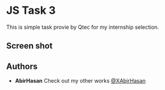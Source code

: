 # JS Task 3
This is simple task provie by Qtec for my internship selection.


## Screen shot

<!-- ### Splash Screen -->
<!-- <img src="demo/1.png" alt="home" width="300"/> -->


## Authors

* **AbirHasan**
Check out my other works [@XAbirHasan](https://github.com/XAbirHasan)
